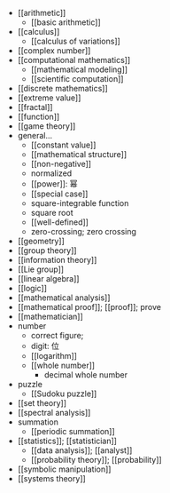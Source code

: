 - [[arithmetic]]
    - [[basic arithmetic]]
- [[calculus]]
    - [[calculus of variations]]
- [[complex number]]
- [[computational mathematics]] 
    - [[mathematical modeling]]
    - [[scientific computation]]
- [[discrete mathematics]]
- [[extreme value]]
- [[fractal]]
- [[function]]
- [[game theory]]
- general...
    - [[constant value]]
    - [[mathematical structure]]
    - [[non-negative]]
    - normalized
    - [[power]]: 幂
    - [[special case]]
    - square-integrable function
    - square root
    - [[well-defined]]
    - zero-crossing; zero crossing
- [[geometry]]
- [[group theory]]
- [[information theory]]
- [[Lie group]]
- [[linear algebra]]
- [[logic]]
- [[mathematical analysis]]
- [[mathematical proof]]; [[proof]]; prove
- [[mathematician]]
- number
    - correct figure;
    - digit: 位
    - [[logarithm]]
    - [[whole number]]
        - decimal whole number
- puzzle
    - [[Sudoku puzzle]]
- [[set theory]]
- [[spectral analysis]]
- summation
    - [[periodic summation]]
- [[statistics]]; [[statistician]]
    - [[data analysis]]; [[analyst]]
    - [[probability theory]]; [[probability]]
- [[symbolic manipulation]]
- [[systems theory]]

